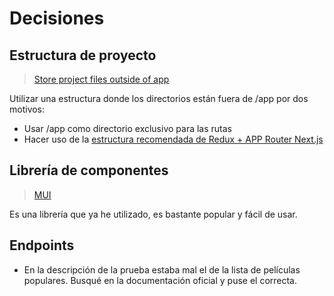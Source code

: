 # Decisiones

## Estructura de proyecto

> [Store project files outside of app](https://nextjs.org/docs/app/building-your-application/routing/colocation#store-project-files-outside-of-app)

Utilizar una estructura donde los directorios están fuera de /app por dos motivos:

-   Usar /app como directorio exclusivo para las rutas
-   Hacer uso de la [estructura recomendada de Redux + APP Router Next.js](https://redux-toolkit.js.org/usage/nextjs#folder-structure)

## Librería de componentes

> [MUI](https://mui.com/)

Es una librería que ya he utilizado, es bastante popular y fácil de usar.

## Endpoints
- En la descripción de la prueba estaba mal el de la lista de películas populares. Busqué en la documentación oficial y puse el correcta.